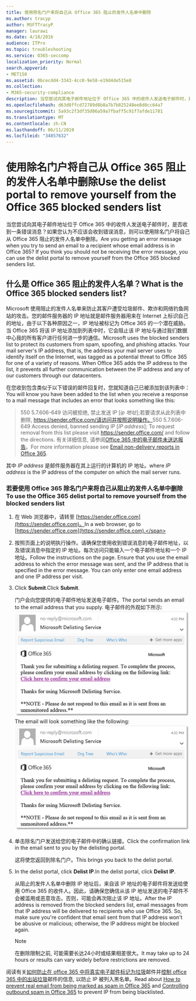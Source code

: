 ```yaml
---
title: 使用除名门户来将自己从 Office 365 阻止的发件人名单中删除
ms.author: tracyp
author: MSFTTracyP
manager: laurawi
ms.date: 4/18/2016
audience: ITPro
ms.topic: troubleshooting
ms.service: O365-seccomp
localization_priority: Normal
search.appverid:
- MET150
ms.assetid: 0bcecdd4-3343-4cc0-9e58-e19d4de515e8
ms.collection:
- M365-security-compliance
description: 当您尝试向其电子邮件地址位于 Office 365 中的收件人发送电子邮件时，是否收到一条错误消息？如果您认为不应该会收到错误消息，则可以使用除名门户将自己从 Office 365 阻止的发件人名单中删除。
ms.openlocfilehash: d63d8ffcd72789d8b8a7b7b825248ee8d0cc64a7
ms.sourcegitcommit: 5a93c2f3df35d06a59a7fbaff5c91f7afde11781
ms.translationtype: MT
ms.contentlocale: zh-CN
ms.lasthandoff: 06/11/2019
ms.locfileid: "34857632"
---
```

# <a name="use-the-delist-portal-to-remove-yourself-from-the-office-365-blocked-senders-list"></a><span data-ttu-id="f754f-104">使用除名门户将自己从 Office 365 阻止的发件人名单中删除</span><span class="sxs-lookup"><span data-stu-id="f754f-104">Use the delist portal to remove yourself from the Office 365 blocked senders list</span></span>

<span data-ttu-id="f754f-p102">当您尝试向其电子邮件地址位于 Office 365 中的收件人发送电子邮件时，是否收到一条错误消息？如果您认为不应该会收到错误消息，则可以使用除名门户将自己从 Office 365 阻止的发件人名单中删除。</span><span class="sxs-lookup"><span data-stu-id="f754f-p102">Are you getting an error message when you try to send an email to a recipient whose email address is in Office 365? If you think you should not be receiving the error message, you can use the delist portal to remove yourself from the Office 365 blocked senders list.</span></span>
  
## <a name="what-is-the-office-365-blocked-senders-list"></a><span data-ttu-id="f754f-107">什么是 Office 365 阻止的发件人名单？</span><span class="sxs-lookup"><span data-stu-id="f754f-107">What is the Office 365 blocked senders list?</span></span>

<span data-ttu-id="f754f-p103">Microsoft 使用阻止的发件人名单来防止其客户遭受垃圾邮件、欺诈和网络钓鱼网站的攻击。您的邮件服务器的 IP 地址就是邮件服务器用来在 Internet 上标识自己的地址，由于以下各种原因之一，IP 地址被标记为 Office 365 的一个潜在威胁。当 Office 365 将该 IP 地址添加到列表中时，它会阻止该 IP 地址与通过我们数据中心我的所有客户进行任何进一步的通信。</span><span class="sxs-lookup"><span data-stu-id="f754f-p103">Microsoft uses the blocked senders list to protect its customers from spam, spoofing, and phishing attacks. Your mail server's IP address, that is, the address your mail server uses to identify itself on the Internet, was tagged as a potential threat to Office 365 for one of a variety of reasons. When Office 365 adds the IP address to the list, it prevents all further communication between the IP address and any of our customers through our datacenters.</span></span>
  
<span data-ttu-id="f754f-111">在您收到包含类似于以下错误的邮件回复时，您就知道自己已被添加到该列表中：</span><span class="sxs-lookup"><span data-stu-id="f754f-111">You will know you have been added to the list when you receive a response to a mail message that includes an error that looks something like this:</span></span>
  
> <span data-ttu-id="f754f-112">550 5.7.606-649 访问被拒绝, 禁止发送 IP [_ip 地址_];若要请求从此列表中删除, https://sender.office.com/请访问并按照说明操作。</span><span class="sxs-lookup"><span data-stu-id="f754f-112">550 5.7.606-649 Access denied, banned sending IP [_IP address_]; To request removal from this list please visit https://sender.office.com/ and follow the directions.</span></span> <span data-ttu-id="f754f-113">有关详细信息, 请参阅[Office 365 中的电子邮件未送达报告](http://go.microsoft.com/fwlink/?LinkID=526653)。</span><span class="sxs-lookup"><span data-stu-id="f754f-113">For more information please see [Email non-delivery reports in Office 365](http://go.microsoft.com/fwlink/?LinkID=526653).</span></span>
  
<span data-ttu-id="f754f-114">其中  _IP address_ 是邮件服务器在其上运行的计算机的 IP 地址。</span><span class="sxs-lookup"><span data-stu-id="f754f-114">where  _IP address_ is the IP address of the computer on which the mail server runs.</span></span> 
  
### <a name="to-use-the-office-365-delist-portal-to-remove-yourself-from-the-blocked-senders-list"></a><span data-ttu-id="f754f-115">若要使用 Office 365 除名门户来将自己从阻止的发件人名单中删除</span><span class="sxs-lookup"><span data-stu-id="f754f-115">To use the Office 365 delist portal to remove yourself from the blocked senders list</span></span>

1. <span data-ttu-id="f754f-116">在 Web 浏览器中，请转至 [https://sender.office.com](https://sender.office.com)。</span><span class="sxs-lookup"><span data-stu-id="f754f-116">In a web browser, go to [https://sender.office.com](https://sender.office.com).</span></span>
    
2. <span data-ttu-id="f754f-p105">按照页面上的说明执行操作。请确保您使用收到错误消息的电子邮件地址，以及错误消息中指定的 IP 地址。每次访问只能输入一个电子邮件地址和一个 IP 地址。</span><span class="sxs-lookup"><span data-stu-id="f754f-p105">Follow the instructions on the page. Ensure that you use the email address to which the error message was sent, and the IP address that is specified in the error message. You can only enter one email address and one IP address per visit.</span></span>
    
3. <span data-ttu-id="f754f-120">Click **Submit**.</span><span class="sxs-lookup"><span data-stu-id="f754f-120">Click **Submit**.</span></span>
    
    <span data-ttu-id="f754f-121">门户会向您提供的电子邮件地址发送电子邮件。</span><span class="sxs-lookup"><span data-stu-id="f754f-121">The portal sends an email to the email address that you supply.</span></span> <span data-ttu-id="f754f-122">电子邮件的外观如下所示: ![通过除名门户提交请求时收到的电子邮件的屏幕截图](media/bf13e4f7-f68c-4e46-baa7-b6ab4cfc13f3.png)</span><span class="sxs-lookup"><span data-stu-id="f754f-122">The email will look something like the following: ![Screenshot of email received when you submit a request through the delist portal](media/bf13e4f7-f68c-4e46-baa7-b6ab4cfc13f3.png)</span></span>
  
4. <span data-ttu-id="f754f-123">单击除名门户发送给您的电子邮件中的确认链接。</span><span class="sxs-lookup"><span data-stu-id="f754f-123">Click the confirmation link in the email sent to you by the delisting portal.</span></span>
    
    <span data-ttu-id="f754f-124">这将使您返回到除名门户。</span><span class="sxs-lookup"><span data-stu-id="f754f-124">This brings you back to the delist portal.</span></span>
    
5. <span data-ttu-id="f754f-125">In the delist portal, click **Delist IP**.</span><span class="sxs-lookup"><span data-stu-id="f754f-125">In the delist portal, click **Delist IP**.</span></span>
    
    <span data-ttu-id="f754f-p107">从阻止的发件人名单中删除 IP 地址后，来自该 IP 地址的电子邮件将发送给使用 Office 365 的收件人。因此，请确保您确信从该 IP 地址发送的电子邮件不会被滥用或恶意攻击。否则，可能会再次阻止该 IP 地址。</span><span class="sxs-lookup"><span data-stu-id="f754f-p107">After the IP address is removed from the blocked senders list, email messages from that IP address will be delivered to recipients who use Office 365. So, make sure you're confident that email sent from that IP address won't be abusive or malicious; otherwise, the IP address might be blocked again.</span></span>
    
    > [!NOTE]
    > <span data-ttu-id="f754f-128">在删除限制之前, 可能需要长达24小时或结果相差很大。</span><span class="sxs-lookup"><span data-stu-id="f754f-128">It may take up to 24 hours or results can vary widely before restrictions are removed.</span></span>
    
<span data-ttu-id="f754f-129">阅读有关[如何防止在 office 365 中将真实电子邮件标记为垃圾](prevent-email-from-being-marked-as-spam.md )邮件并[控制 office 365 中的出站垃圾](outbound-spam-controls.md)邮件的信息, 以防止 IP 被列入黑名单。</span><span class="sxs-lookup"><span data-stu-id="f754f-129">Read about [How to prevent real email from being marked as spam in Office 365](prevent-email-from-being-marked-as-spam.md ) and [Controlling outbound spam in Office 365](outbound-spam-controls.md) to prevent IP from being blacklisted.</span></span>
